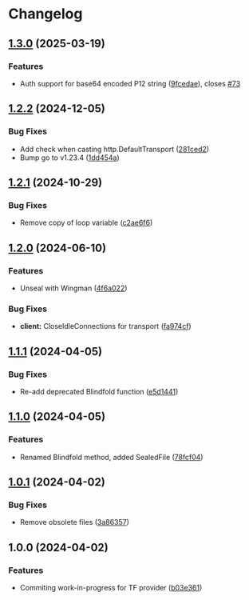 # Changelog

## [1.3.0](https://github.com/memes/f5xc/compare/v1.2.2...v1.3.0) (2025-03-19)


### Features

* Auth support for base64 encoded P12 string ([9fcedae](https://github.com/memes/f5xc/commit/9fcedaee96cabc9cf7dc23459a9d365fee27f99b)), closes [#73](https://github.com/memes/f5xc/issues/73)

## [1.2.2](https://github.com/memes/f5xc/compare/v1.2.1...v1.2.2) (2024-12-05)


### Bug Fixes

* Add check when casting http.DefaultTransport ([281ced2](https://github.com/memes/f5xc/commit/281ced23b70f2e02b96a38001159cb1bfad6d6e4))
* Bump go to v1.23.4 ([1dd454a](https://github.com/memes/f5xc/commit/1dd454ade6f670b974712e1425129e5289e3ad27))

## [1.2.1](https://github.com/memes/f5xc/compare/v1.2.0...v1.2.1) (2024-10-29)


### Bug Fixes

* Remove copy of loop variable ([c2ae6f6](https://github.com/memes/f5xc/commit/c2ae6f666158524b538744de0dc191f6f55be95c))

## [1.2.0](https://github.com/memes/f5xc/compare/v1.1.1...v1.2.0) (2024-06-10)


### Features

* Unseal with Wingman ([4f6a022](https://github.com/memes/f5xc/commit/4f6a022330d26ab105d529a7d4adcf31a9dbbbf9))


### Bug Fixes

* **client:** CloseIdleConnections for transport ([fa974cf](https://github.com/memes/f5xc/commit/fa974cf00f8615430d3ec1b87b1f2f3d4488525f))

## [1.1.1](https://github.com/memes/f5xc/compare/v1.1.0...v1.1.1) (2024-04-05)


### Bug Fixes

* Re-add deprecated Blindfold function ([e5d1441](https://github.com/memes/f5xc/commit/e5d1441f644e296d1703e664661d86773cdc0774))

## [1.1.0](https://github.com/memes/f5xc/compare/v1.0.1...v1.1.0) (2024-04-05)


### Features

* Renamed Blindfold method, added SealedFile ([78fcf04](https://github.com/memes/f5xc/commit/78fcf04e2d0d899a3435b704022e7b1ab10cc03d))

## [1.0.1](https://github.com/memes/f5xc/compare/v1.0.0...v1.0.1) (2024-04-02)


### Bug Fixes

* Remove obsolete files ([3a86357](https://github.com/memes/f5xc/commit/3a8635748cd437e35d093973fcabdc939250ca3b))

## 1.0.0 (2024-04-02)


### Features

* Commiting work-in-progress for TF provider ([b03e361](https://github.com/memes/f5xc/commit/b03e3610c1255500015739fd090bc52eff532efe))
